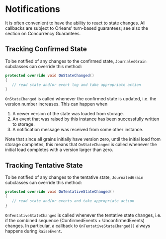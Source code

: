 # Notifications

It is often convenient to have the ability to react to state changes. 
All callbacks are subject to Orleans' turn-based guarantees; see also the section on Concurrency Guarantees.

## Tracking Confirmed State

To be notified of any changes to the confirmed state, `JournaledGrain` subclasses can override this method:

```csharp
protected override void OnStateChanged()
{
   // read state and/or event log and take appropriate action
}
```

`OnStateChanged` is called whenever the confirmed state is updated, i.e. the version number increases. This can happen when

1. A newer version of the state was loaded from storage. 
2. An event that was raised by this instance has been successfully written to storage.
3. A notification message was received from some other instance.

Note that since all grains initially have version zero, until the initial load from storage completes, this means that `OnStateChanged` is called whenever the initial load completes with a version larger than zero.

## Tracking Tentative State

To be notified of any changes to the tentative state, `JournaledGrain` subclasses can override this method:

```csharp
protected override void OnTentativeStateChanged()
{
   // read state and/or events and take appropriate action
}
```

`OnTentativeStateChanged` is called whenever the tentative state changes, i.e. if the combined sequence  (ConfirmedEvents + UnconfirmedEvents) changes. In particular, a callback to `OnTentativeStateChanged()` always happens during `RaiseEvent`.

